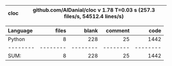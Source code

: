 cloc|github.com/AlDanial/cloc v 1.78  T=0.03 s (257.3 files/s, 54512.4 lines/s)
--- | ---

Language|files|blank|comment|code
:-------|-------:|-------:|-------:|-------:
Python|8|228|25|1442
--------|--------|--------|--------|--------
SUM:|8|228|25|1442

